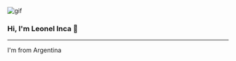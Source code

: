 ![gif](https://media.giphy.com/media/scZPhLqaVOM1qG4lT9/giphy.gif)
### Hi, I'm Leonel Inca 👋
---
I'm from Argentina 
<!--
**incaleonel/incaleonel** is a ✨ _special_ ✨ repository because its `README.md` (this file) appears on your GitHub profile.

Here are some ideas to get you started:

- 🔭 I’m currently working on ...
- 🌱 I’m currently learning ...
- 👯 I’m looking to collaborate on ...
- 🤔 I’m looking for help with ...
- 💬 Ask me about ...
- 📫 How to reach me: ...
- 😄 Pronouns: ...
- ⚡ Fun fact: ...
-->
